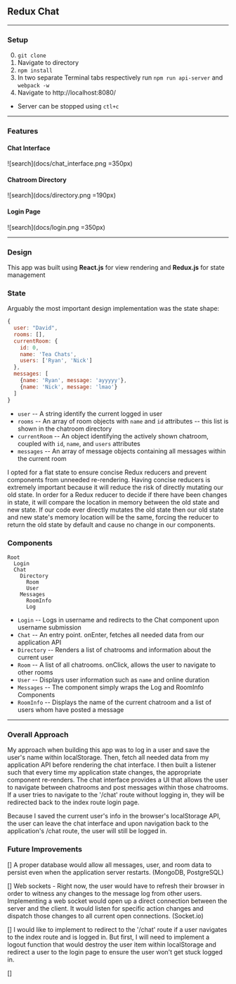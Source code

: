 ## Redux Chat

---
### Setup

0. `git clone`
0. Navigate to directory
0. `npm install`
0. In two separate Terminal tabs respectively run `npm run api-server` and `webpack -w`
0. Navigate to http://localhost:8080/

* Server can be stopped using `ctl+c`

---

### Features

#### Chat Interface

![search](docs/chat_interface.png =350px)

#### Chatroom Directory

![search](docs/directory.png =190px)

#### Login Page

![search](docs/login.png =350px)

---
### Design

This app was built using **React.js** for view rendering and **Redux.js** for state management

### State

Arguably the most important design implementation was the state shape:

```js
{
  user: "David",
  rooms: [],
  currentRoom: {
    id: 0,
    name: 'Tea Chats',
    users: ['Ryan', 'Nick']
  },
  messages: [
    {name: 'Ryan', message: 'ayyyyy'},
    {name: 'Nick', message: 'lmao'}
  ]
}
```

* `user` -- A string identify the current logged in user
* `rooms` -- An array of room objects with `name` and `id` attributes -- this list is shown in the chatroom directory
* `currentRoom` -- An object identifying the actively shown chatroom, coupled with `id`, `name`, and `users` attributes
* `messages` -- An array of message objects containing all messages within the current room

I opted for a flat state to ensure concise Redux reducers and prevent components from unneeded re-rendering. Having concise reducers is extremely important because it will reduce the risk of directly mutating our old state. In order for a Redux reducer to decide if there have been changes in state, it will compare the location in memory between the old state and new state. If our code ever directly mutates the old state then our old state and new state's memory location will be the same, forcing the reducer to return the old state by default and cause no change in our components.

### Components

```
Root
  Login
  Chat
    Directory
      Room
      User
    Messages
      RoomInfo
      Log
```

* `Login` -- Logs in username and redirects to the Chat component upon username submission
* `Chat` -- An entry point. onEnter, fetches all needed data from our application API
* `Directory` -- Renders a list of chatrooms and information about the current user
* `Room` -- A list of all chatrooms. onClick, allows the user to navigate to other rooms
* `User` -- Displays user information such as `name` and online duration
* `Messages` -- The component simply wraps the Log and RoomInfo Components
* `RoomInfo` -- Displays the name of the current chatroom and a list of users whom have posted a message

---

### Overall Approach

My approach when building this app was to log in a user and save the user's name within localStorage. Then, fetch all needed data from my application API before rendering the chat interface. I then built a listener such that every time my application state changes, the appropriate component re-renders. The chat interface provides a UI that allows the user to navigate between chatrooms and post messages within those chatrooms. If a user tries to navigate to the '/chat' route without logging in, they will be redirected back to the index route login page.

Because I saved the current user's info in the browser's localStorage API, the user can leave the chat interface and upon navigation back to the application's /chat route, the user will still be logged in.

### Future Improvements

[] A proper database would allow all messages, user, and room data to persist even when the application server restarts. (MongoDB, PostgreSQL)

[] Web sockets - Right now, the user would have to refresh their browser in order to witness any changes to the message log from other users. Implementing a web socket would open up a direct connection between the server and the client. It would listen for specific action changes and dispatch those changes to all current open connections. (Socket.io)

[] I would like to implement to redirect to the '/chat' route if a user navigates to the index route and is logged in. But first, I will need to implement a logout function that would destroy the user item within localStorage and redirect a user to the login page to ensure the user won't get stuck logged in.

[]
